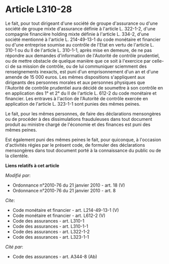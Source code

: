 # Article L310-28

Le fait, pour tout dirigeant d'une société de groupe d'assurance ou d'une société de groupe mixte d'assurance définie à
l'article L. 322-1-2, d'une compagnie financière holding mixte définie à l'article L. 334-2, d'une société mentionné à
l'article L. 214-49-13-1 du code monétaire et financier ou d'une entreprise soumise au contrôle de l'Etat en vertu de
l'article L. 310-1 ou du II de l'article L. 310-1-1, après mise en demeure, de ne pas répondre aux demandes d'information de
l'Autorité de contrôle prudentiel, ou de mettre obstacle de quelque manière que ce soit à l'exercice par celle-ci de sa
mission de contrôle, ou de lui communiquer sciemment des renseignements inexacts, est puni d'un emprisonnement d'un an et
d'une amende de 15 000 euros. Les mêmes dispositions s'appliquent aux dirigeants des personnes morales et aux personnes
physiques que l'Autorité de contrôle prudentiel aura décidé de soumettre à son contrôle en en application des 1° et 2° du II
de l'article L. 612-2 du code monétaire et financier. Les entraves à l'action de l'Autorité de contrôle exercée en
application de l'article L. 323-1-1 sont punies des mêmes peines. 

Le fait, pour les mêmes personnes, de faire des déclarations mensongères ou de procéder à des dissimulations frauduleuses
dans tout document produit au ministre chargé de l'économie et des finances est puni des mêmes peines. 

Est également puni des mêmes peines le fait, pour quiconque, à l'occasion d'activités régies par le présent code, de formuler
des déclarations mensongères dans tout document porté à la connaissance du public ou de la clientèle.

**Liens relatifs à cet article**

_Modifié par_:

  - Ordonnance n°2010-76 du 21 janvier 2010 - art. 18 (V)
  - Ordonnance n°2010-76 du 21 janvier 2010 - art. 8

_Cite_:

  - Code monétaire et financier - art. L214-49-13-1 (V)
  - Code monétaire et financier - art. L612-2 (V)
  - Code des assurances - art. L310-1
  - Code des assurances - art. L310-1-1
  - Code des assurances - art. L322-1-2
  - Code des assurances - art. L323-1-1

_Cité par_:

  - Code des assurances - art. A344-8 (Ab)
